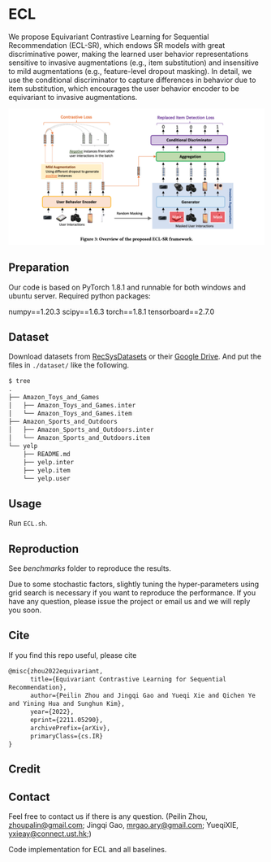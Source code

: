 # ECL
We propose Equivariant Contrastive
Learning for Sequential Recommendation (ECL-SR), which endows
SR models with great discriminative power, making the learned
user behavior representations sensitive to invasive augmentations
(e.g., item substitution) and insensitive to mild augmentations (e.g.,
feature-level dropout masking). In detail, we use the conditional
discriminator to capture differences in behavior due to item substitution, which encourages the user behavior encoder to be equivariant
to invasive augmentations. 


![avatar](ECL.png)

## Preparation
Our code is based on PyTorch 1.8.1 and runnable for both windows and ubuntu server. Required python packages:

numpy==1.20.3
scipy==1.6.3
torch==1.8.1
tensorboard==2.7.0


## Dataset

Download datasets from [RecSysDatasets](https://github.com/RUCAIBox/RecSysDatasets) or their [Google Drive](https://drive.google.com/drive/folders/1ahiLmzU7cGRPXf5qGMqtAChte2eYp9gI). And put the files in `./dataset/` like the following.

```
$ tree
.
├── Amazon_Toys_and_Games
│   ├── Amazon_Toys_and_Games.inter
│   └── Amazon_Toys_and_Games.item
├── Amazon_Sports_and_Outdoors
│   ├── Amazon_Sports_and_Outdoors.inter
│   └── Amazon_Sports_and_Outdoors.item
└── yelp
    ├── README.md
    ├── yelp.inter
    ├── yelp.item
    └── yelp.user
 ```
## Usage


Run `ECL.sh`.

## Reproduction
See _benchmarks_ folder to reproduce the results.

Due to some stochastic factors, slightly tuning the hyper-parameters using grid search is necessary if you want to reproduce the performance. If you have any question, please issue the project or email us and we will reply you soon.

## Cite

If you find this repo useful, please cite
```
@misc{zhou2022equivariant,
      title={Equivariant Contrastive Learning for Sequential Recommendation}, 
      author={Peilin Zhou and Jingqi Gao and Yueqi Xie and Qichen Ye and Yining Hua and Sunghun Kim},
      year={2022},
      eprint={2211.05290},
      archivePrefix={arXiv},
      primaryClass={cs.IR}
}
```

## Credit

## Contact
Feel free to contact us if there is any question. (Peilin Zhou, zhoupalin@gmail.com; Jingqi Gao, mrgao.ary@gmail.com; YueqiXIE, yxieay@connect.ust.hk;)

Code implementation for ECL and all baselines.